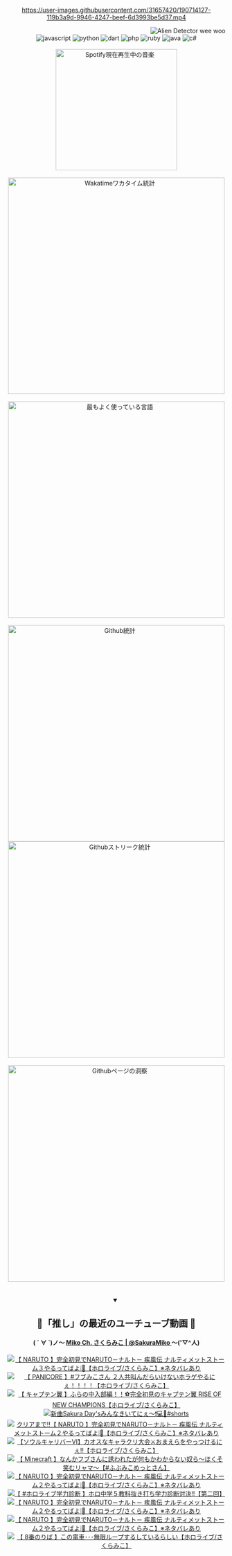 <!-- START: HERO IMAGE GIF ////////// ////////// ////////// -->
<!-- <img src="@/../assets/img/gaming/ghost-of-tsushima.gif" width="100%"  alt="nellyXinwei's Hero Gif Image"/> -->
<!-- END: HERO IMAGE GIF ////////// ////////// ////////// -->

<div align="center" >  
  
<!-- START:ワンピース 第1015話「ルフィはRED ROCを使う」 -->
<https://user-images.githubusercontent.com/31657420/190714127-119b3a9d-9946-4247-beef-6d3993be5d37.mp4>
<!-- END:ワンピース 第1015話「ルフィはRED ROCを使う」 -->

<!-- START:VISITOR COUNTER -->
<div width="100%" align="right">
<img src="https://komarev.com/ghpvc/?username=nellyXinwei&label=🛸&color=grey&style=for-the-badge&labelcolor=ffffff" alt="Alien Detector wee woo"/>
</div>
<!-- END:VISITOR COUNTER -->

<!-- START: PROGRAMMING LANGUAGES -->
<!-- 色彩 Color Scheme:
#961E3A, #8A0D42, #5A0640, #4F265E, #2B355A, #3E759B, #CC4246,
#BB2649, #AD1052, #700750, #633075, #364270, #4E92C2, #FF5357
Sauce: https://www.webcreatorbox.com/inspiration/pantone-2023
-->

<img src="https://img.shields.io/badge/javascript%20-%23BB2649.svg?&style=for-the-badge&logo=javascript&logoColor=white&labelColor=961E3A" alt="javascript"/>
<img src="https://img.shields.io/badge/python%20-%23AD1052.svg?&style=for-the-badge&logo=python&logoColor=white&labelColor=8A0D42" alt="python" />
<img src="https://img.shields.io/badge/dart%20-%23700750.svg?&style=for-the-badge&logo=dart&logoColor=white&labelColor=5A0640" alt="dart"/>
<img src="https://img.shields.io/badge/php%20-%23633075.svg?&style=for-the-badge&logo=php&logoColor=white&labelColor=4F265E" alt="php"/>
<img src="https://img.shields.io/badge/ruby%20-%23364270.svg?&style=for-the-badge&logo=ruby&logoColor=white&labelColor=2B355A" alt="ruby"/>
<img src="https://img.shields.io/badge/java%20-%234E92C2.svg?&style=for-the-badge&logo=openjdk&logoColor=white&labelColor=3E759B" alt="java"/>
<img src="https://img.shields.io/badge/c%23-%23FF5357.svg?style=for-the-badge&logo=c-sharp&logoColor=white&labelColor=CC4246" alt="c#"/>  
<!-- END: PROGRAMMING LANGUAGES -->

<br>
<br>

<!-- START: MUSIC STATUS -->
  <!-- <a href="https://newojima-gsrs-20220114.vercel.app/api/now-playing?open">
    <img src="https://newojima-gsrs-20220114.vercel.app/api/now-playing" alt="Spotify現在再生中の音楽">
  </a> -->
  <img src="https://newojima-grss-20230114.vercel.app/api/spotify?border_color=transparent" alt="Spotify現在再生中の音楽" width="280px">
<!-- END: MUSIC STATUS -->

<br>
<br>

<!-- START: GITHUB STATUS -->
<!-- 色彩 Color Scheme:  #BB2649, #AD1052, #700750, #633075 -->
<img align="center" src="https://newojima-grs-20230109.vercel.app/api/wakatime?username=njtalba5127&layout=compact&langs_count=10&locale=ja&hide_title=false&title_color=fff&hide_border=true&text_color=fff&bg_color=BB2649,BB2649,633075,633075&hide=other,css,html,bash,xml,git%20config,makefile,properties,yaml,markdown,text,json,jsx" alt="Wakatimeワカタイム統計" width="500px"/>

<br>
<br>

<!-- 色彩 Color Scheme:  #633075, #364270, #4E92C2 -->
  <img align="center" src="https://newojima-grs-20230109.vercel.app/api/top-langs?username=njtalba5127&layout=compact&text_color=fff&icon_color=fff&hide_border=true&&locale=ja&hide_title=false&title_color=fff&include_all_commits=true&card_width=445&langs_count=11&hide=c%23,powershell,shaderlab,hlsl,makefile,jupyter%20notebook,python,html,css,shell,batchfile,less,liquid,hack,scss&bg_color=4F265E,633075,4E92C2" alt="最もよく使っている言語" width="500px"/>

<br>
<br>

<!-- 色彩 Color Scheme:  #4E92C2, #FF5357 -->
  <img align="center" src="https://newojima-grs-20230109.vercel.app/api?username=njtalba5127&rank_icon=github&show_icons=true&&locale=ja&title_color=fff&text_color=fff&icon_color=fff&hide_border=true&hide_title=false&count_private=true&include_all_commits=true&card_width=495&disable_animations=true&bg_color=4E92C2,4E92C2,FF5357" alt="Github統計" width="500px"/>

<br>

<img align="center" src="https://streak-stats.demolab.com?user=njtalba5127&theme=dark&hide_border=true&locale=ja&ring=BB2649&stroke=222222&background=151515&sideLabels=BB2649&currStreakLabel=ffffff&border=BB2649&fire=FF5357&currStreakNum=ffffff&sideNums=FF5357&dates=ffffff" alt="Githubストリーク統計" width="500px"/>

<br>
<br>

  <img align="center" width="500px" src="@/../assets/img/page-insights.svg" alt="Githubページの洞察"/>
  
</div>
<!-- END: GITHUB STATUS -->

<br>
<br>

<div align="center">
<details open>
  <summary>

  </summary>

  <h2 align="center">🌸「推し」の最近のユーチューブ動画 🌸</h2>
  <h4>
  ( ´ ∀ `)ノ～ 
  <a href="https://www.youtube.com/@SakuraMiko">Miko Ch. さくらみこ | @SakuraMiko
  </a>
   ～('▽^人)
  </h4>

  <!-- BEGIN YOUTUBE-CARDS -->
<a href="https://www.youtube.com/watch?v=P3rDTWrP5ks"><img src="https://ytcards.demolab.com/?id=P3rDTWrP5ks&title=%E3%80%90+NARUTO+%E3%80%91%E5%AE%8C%E5%85%A8%E5%88%9D%E8%A6%8B%E3%81%A7NARUTO%EF%BC%8D%E3%83%8A%E3%83%AB%E3%83%88%EF%BC%8D+%E7%96%BE%E9%A2%A8%E4%BC%9D+%E3%83%8A%E3%83%AB%E3%83%86%E3%82%A3%E3%83%A1%E3%83%83%E3%83%88%E3%82%B9%E3%83%88%E3%83%BC%E3%83%A0%EF%BC%93%E3%82%84%E3%82%8B%E3%81%A3%E3%81%A6%E3%81%B0%E3%82%88%E2%9D%95%F0%9F%8D%A5%E3%80%90%E3%83%9B%E3%83%AD%E3%83%A9%E3%82%A4%E3%83%96%2F%E3%81%95%E3%81%8F%E3%82%89%E3%81%BF%E3%81%93%E3%80%91%E2%80%BB%E3%83%8D%E3%82%BF%E3%83%90%E3%83%AC%E3%81%82%E3%82%8A&lang=ja&timestamp=1718557996&background_color=%230d1117&title_color=%23ffffff&stats_color=%23dedede&max_title_lines=1&width=187&border_radius=5&duration=17723" alt="【 NARUTO 】完全初見でNARUTO－ナルト－ 疾風伝 ナルティメットストーム３やるってばよ❕🍥【ホロライブ/さくらみこ】※ネタバレあり" title="【 NARUTO 】完全初見でNARUTO－ナルト－ 疾風伝 ナルティメットストーム３やるってばよ❕🍥【ホロライブ/さくらみこ】※ネタバレあり"></a>
<a href="https://www.youtube.com/watch?v=8c72Mnqc8Hk"><img src="https://ytcards.demolab.com/?id=8c72Mnqc8Hk&title=%E3%80%90+PANICORE+%E3%80%91%23%E3%83%95%E3%83%96%E3%81%BF%E3%81%93%E3%81%95%E3%82%93+%EF%BC%92%E4%BA%BA%E5%85%B1%E5%8F%AB%E3%82%93%E3%81%A0%E3%82%89%E3%81%84%E3%81%91%E3%81%AA%E3%81%84%E3%83%9B%E3%83%A9%E3%82%B2%E3%82%84%E3%82%8B%E3%81%AB%E3%81%87%EF%BC%81%EF%BC%81%EF%BC%81%EF%BC%81%E3%80%90%E3%83%9B%E3%83%AD%E3%83%A9%E3%82%A4%E3%83%96%2F%E3%81%95%E3%81%8F%E3%82%89%E3%81%BF%E3%81%93%E3%80%91&lang=ja&timestamp=1718377741&background_color=%230d1117&title_color=%23ffffff&stats_color=%23dedede&max_title_lines=1&width=187&border_radius=5&duration=7103" alt="【 PANICORE 】#フブみこさん ２人共叫んだらいけないホラゲやるにぇ！！！！【ホロライブ/さくらみこ】" title="【 PANICORE 】#フブみこさん ２人共叫んだらいけないホラゲやるにぇ！！！！【ホロライブ/さくらみこ】"></a>
<a href="https://www.youtube.com/watch?v=h-nP2WdPMdM"><img src="https://ytcards.demolab.com/?id=h-nP2WdPMdM&title=%E3%80%90+%E3%82%AD%E3%83%A3%E3%83%97%E3%83%86%E3%83%B3%E7%BF%BC+%E3%80%91%E3%81%B5%E3%82%89%E3%81%AE%E4%B8%AD%E5%85%A5%E9%83%A8%E7%B7%A8%EF%BC%81%EF%BC%81%E2%9A%BD%E5%AE%8C%E5%85%A8%E5%88%9D%E8%A6%8B%E3%81%AE%E3%82%AD%E3%83%A3%E3%83%97%E3%83%86%E3%83%B3%E7%BF%BC+RISE+OF+NEW+CHAMPIONS%E3%80%90%E3%83%9B%E3%83%AD%E3%83%A9%E3%82%A4%E3%83%96%2F%E3%81%95%E3%81%8F%E3%82%89%E3%81%BF%E3%81%93%E3%80%91&lang=ja&timestamp=1718209404&background_color=%230d1117&title_color=%23ffffff&stats_color=%23dedede&max_title_lines=1&width=187&border_radius=5&duration=18117" alt="【 キャプテン翼 】ふらの中入部編！！⚽完全初見のキャプテン翼 RISE OF NEW CHAMPIONS【ホロライブ/さくらみこ】" title="【 キャプテン翼 】ふらの中入部編！！⚽完全初見のキャプテン翼 RISE OF NEW CHAMPIONS【ホロライブ/さくらみこ】"></a>
<a href="https://www.youtube.com/watch?v=1WnbqQasyek"><img src="https://ytcards.demolab.com/?id=1WnbqQasyek&title=%E6%96%B0%E6%9B%B2Sakura+Day%27s%E3%81%BF%E3%82%93%E3%81%AA%E3%81%8D%E3%81%84%E3%81%A6%E3%81%AB%E3%81%87%E3%80%9C%E2%9D%97%EF%B8%8F%F0%9F%92%BB%F0%9F%8C%B8%23shorts&lang=ja&timestamp=1718098200&background_color=%230d1117&title_color=%23ffffff&stats_color=%23dedede&max_title_lines=1&width=187&border_radius=5&duration=23" alt="新曲Sakura Day'sみんなきいてにぇ〜❗️💻🌸#shorts" title="新曲Sakura Day'sみんなきいてにぇ〜❗️💻🌸#shorts"></a>
<a href="https://www.youtube.com/watch?v=zWTiYhq6zA4"><img src="https://ytcards.demolab.com/?id=zWTiYhq6zA4&title=%E3%82%AF%E3%83%AA%E3%82%A2%E3%81%BE%E3%81%A7%E2%80%BC%E3%80%90+NARUTO+%E3%80%91%E5%AE%8C%E5%85%A8%E5%88%9D%E8%A6%8B%E3%81%A7NARUTO%EF%BC%8D%E3%83%8A%E3%83%AB%E3%83%88%EF%BC%8D+%E7%96%BE%E9%A2%A8%E4%BC%9D+%E3%83%8A%E3%83%AB%E3%83%86%E3%82%A3%E3%83%A1%E3%83%83%E3%83%88%E3%82%B9%E3%83%88%E3%83%BC%E3%83%A0%EF%BC%92%E3%82%84%E3%82%8B%E3%81%A3%E3%81%A6%E3%81%B0%E3%82%88%E2%9D%95%F0%9F%8D%A5%E3%80%90%E3%83%9B%E3%83%AD%E3%83%A9%E3%82%A4%E3%83%96%2F%E3%81%95%E3%81%8F%E3%82%89%E3%81%BF%E3%81%93%E3%80%91%E2%80%BB%E3%83%8D%E3%82%BF%E3%83%90%E3%83%AC%E3%81%82%E3%82%8A&lang=ja&timestamp=1717951055&background_color=%230d1117&title_color=%23ffffff&stats_color=%23dedede&max_title_lines=1&width=187&border_radius=5&duration=29495" alt="クリアまで‼【 NARUTO 】完全初見でNARUTO－ナルト－ 疾風伝 ナルティメットストーム２やるってばよ❕🍥【ホロライブ/さくらみこ】※ネタバレあり" title="クリアまで‼【 NARUTO 】完全初見でNARUTO－ナルト－ 疾風伝 ナルティメットストーム２やるってばよ❕🍥【ホロライブ/さくらみこ】※ネタバレあり"></a>
<a href="https://www.youtube.com/watch?v=Es3aK6VI38U"><img src="https://ytcards.demolab.com/?id=Es3aK6VI38U&title=%E3%80%90%E3%82%BD%E3%82%A6%E3%83%AB%E3%82%AD%E3%83%A3%E3%83%AA%E3%83%90%E3%83%BC%E2%85%A5%E3%80%91%E3%82%AB%E3%82%AA%E3%82%B9%E3%81%AA%E3%82%AD%E3%83%A3%E3%83%A9%E3%82%AF%E3%83%AA%E5%A4%A7%E4%BC%9A%E2%9A%94%E3%81%8A%E3%81%BE%E3%81%88%E3%82%89%E3%82%92%E3%82%84%E3%81%A3%E3%81%A4%E3%81%91%E3%82%8B%E3%81%AB%E3%81%87%E2%80%BC%E3%80%90%E3%83%9B%E3%83%AD%E3%83%A9%E3%82%A4%E3%83%96%2F%E3%81%95%E3%81%8F%E3%82%89%E3%81%BF%E3%81%93%E3%80%91&lang=ja&timestamp=1717857348&background_color=%230d1117&title_color=%23ffffff&stats_color=%23dedede&max_title_lines=1&width=187&border_radius=5&duration=8619" alt="【ソウルキャリバーⅥ】カオスなキャラクリ大会⚔おまえらをやっつけるにぇ‼【ホロライブ/さくらみこ】" title="【ソウルキャリバーⅥ】カオスなキャラクリ大会⚔おまえらをやっつけるにぇ‼【ホロライブ/さくらみこ】"></a>
<a href="https://www.youtube.com/watch?v=qT7erXhsqeY"><img src="https://ytcards.demolab.com/?id=qT7erXhsqeY&title=%E3%80%90+Minecraft+%E3%80%91%E3%81%AA%E3%82%93%E3%81%8B%E3%83%95%E3%83%96%E3%81%95%E3%82%93%E3%81%AB%E8%AA%98%E3%82%8F%E3%82%8C%E3%81%9F%E3%81%8C%E4%BD%95%E3%82%82%E3%81%8B%E3%82%8F%E3%81%8B%E3%82%89%E3%81%AA%E3%81%84%E5%A5%B4%E3%82%89%EF%BD%9E%E3%81%BB%E3%81%8F%E3%81%9D%E7%AC%91%E3%82%80%E3%83%AA%E3%83%A3%E3%83%9E%EF%BD%9E%E3%80%90%23%E3%81%B5%E3%81%B6%E3%81%BF%E3%81%93%E3%82%81%E3%81%A3%E3%81%A8%E3%81%95%E3%82%93%E3%80%91&lang=ja&timestamp=1717689076&background_color=%230d1117&title_color=%23ffffff&stats_color=%23dedede&max_title_lines=1&width=187&border_radius=5&duration=9641" alt="【 Minecraft 】なんかフブさんに誘われたが何もかわからない奴ら～ほくそ笑むリャマ～【#ふぶみこめっとさん】" title="【 Minecraft 】なんかフブさんに誘われたが何もかわからない奴ら～ほくそ笑むリャマ～【#ふぶみこめっとさん】"></a>
<a href="https://www.youtube.com/watch?v=vbnS3JZ2DDk"><img src="https://ytcards.demolab.com/?id=vbnS3JZ2DDk&title=%E3%80%90+NARUTO+%E3%80%91%E5%AE%8C%E5%85%A8%E5%88%9D%E8%A6%8B%E3%81%A7NARUTO%EF%BC%8D%E3%83%8A%E3%83%AB%E3%83%88%EF%BC%8D+%E7%96%BE%E9%A2%A8%E4%BC%9D+%E3%83%8A%E3%83%AB%E3%83%86%E3%82%A3%E3%83%A1%E3%83%83%E3%83%88%E3%82%B9%E3%83%88%E3%83%BC%E3%83%A0%EF%BC%92%E3%82%84%E3%82%8B%E3%81%A3%E3%81%A6%E3%81%B0%E3%82%88%E2%9D%95%F0%9F%8D%A5%E3%80%90%E3%83%9B%E3%83%AD%E3%83%A9%E3%82%A4%E3%83%96%2F%E3%81%95%E3%81%8F%E3%82%89%E3%81%BF%E3%81%93%E3%80%91%E2%80%BB%E3%83%8D%E3%82%BF%E3%83%90%E3%83%AC%E3%81%82%E3%82%8A&lang=ja&timestamp=1717607900&background_color=%230d1117&title_color=%23ffffff&stats_color=%23dedede&max_title_lines=1&width=187&border_radius=5&duration=12359" alt="【 NARUTO 】完全初見でNARUTO－ナルト－ 疾風伝 ナルティメットストーム２やるってばよ❕🍥【ホロライブ/さくらみこ】※ネタバレあり" title="【 NARUTO 】完全初見でNARUTO－ナルト－ 疾風伝 ナルティメットストーム２やるってばよ❕🍥【ホロライブ/さくらみこ】※ネタバレあり"></a>
<a href="https://www.youtube.com/watch?v=4fSfOW4PqQY"><img src="https://ytcards.demolab.com/?id=4fSfOW4PqQY&title=%E3%80%90+%23%E3%83%9B%E3%83%AD%E3%83%A9%E3%82%A4%E3%83%96%E5%AD%A6%E5%8A%9B%E8%A8%BA%E6%96%AD+%E3%80%91%E3%83%9B%E3%83%AD%E4%B8%AD%E5%AD%A6%EF%BC%95%E6%95%99%E7%A7%91%E6%8A%9C%E3%81%8D%E6%89%93%E3%81%A1%E5%AD%A6%E5%8A%9B%E8%A8%BA%E6%96%AD%E5%AF%BE%E6%B1%BA%E2%80%BC%E3%80%90%E7%AC%AC%E4%BA%8C%E5%9B%9E%E3%80%91&lang=ja&timestamp=1717593343&background_color=%230d1117&title_color=%23ffffff&stats_color=%23dedede&max_title_lines=1&width=187&border_radius=5&duration=4141" alt="【 #ホロライブ学力診断 】ホロ中学５教科抜き打ち学力診断対決‼【第二回】" title="【 #ホロライブ学力診断 】ホロ中学５教科抜き打ち学力診断対決‼【第二回】"></a>
<a href="https://www.youtube.com/watch?v=tRyhQP65JXw"><img src="https://ytcards.demolab.com/?id=tRyhQP65JXw&title=%E3%80%90+NARUTO+%E3%80%91%E5%AE%8C%E5%85%A8%E5%88%9D%E8%A6%8B%E3%81%A7NARUTO%EF%BC%8D%E3%83%8A%E3%83%AB%E3%83%88%EF%BC%8D+%E7%96%BE%E9%A2%A8%E4%BC%9D+%E3%83%8A%E3%83%AB%E3%83%86%E3%82%A3%E3%83%A1%E3%83%83%E3%83%88%E3%82%B9%E3%83%88%E3%83%BC%E3%83%A0%EF%BC%92%E3%82%84%E3%82%8B%E3%81%A3%E3%81%A6%E3%81%B0%E3%82%88%E2%9D%95%F0%9F%8D%A5%E3%80%90%E3%83%9B%E3%83%AD%E3%83%A9%E3%82%A4%E3%83%96%2F%E3%81%95%E3%81%8F%E3%82%89%E3%81%BF%E3%81%93%E3%80%91%E2%80%BB%E3%83%8D%E3%82%BF%E3%83%90%E3%83%AC%E3%81%82%E3%82%8A&lang=ja&timestamp=1717505530&background_color=%230d1117&title_color=%23ffffff&stats_color=%23dedede&max_title_lines=1&width=187&border_radius=5&duration=9531" alt="【 NARUTO 】完全初見でNARUTO－ナルト－ 疾風伝 ナルティメットストーム２やるってばよ❕🍥【ホロライブ/さくらみこ】※ネタバレあり" title="【 NARUTO 】完全初見でNARUTO－ナルト－ 疾風伝 ナルティメットストーム２やるってばよ❕🍥【ホロライブ/さくらみこ】※ネタバレあり"></a>
<a href="https://www.youtube.com/watch?v=xuwkWSS8zcw"><img src="https://ytcards.demolab.com/?id=xuwkWSS8zcw&title=%E3%80%90+NARUTO+%E3%80%91%E5%AE%8C%E5%85%A8%E5%88%9D%E8%A6%8B%E3%81%A7NARUTO%EF%BC%8D%E3%83%8A%E3%83%AB%E3%83%88%EF%BC%8D+%E7%96%BE%E9%A2%A8%E4%BC%9D+%E3%83%8A%E3%83%AB%E3%83%86%E3%82%A3%E3%83%A1%E3%83%83%E3%83%88%E3%82%B9%E3%83%88%E3%83%BC%E3%83%A0%EF%BC%92%E3%82%84%E3%82%8B%E3%81%A3%E3%81%A6%E3%81%B0%E3%82%88%E2%9D%95%F0%9F%8D%A5%E3%80%90%E3%83%9B%E3%83%AD%E3%83%A9%E3%82%A4%E3%83%96%2F%E3%81%95%E3%81%8F%E3%82%89%E3%81%BF%E3%81%93%E3%80%91%E2%80%BB%E3%83%8D%E3%82%BF%E3%83%90%E3%83%AC%E3%81%82%E3%82%8A&lang=ja&timestamp=1717431834&background_color=%230d1117&title_color=%23ffffff&stats_color=%23dedede&max_title_lines=1&width=187&border_radius=5&duration=14867" alt="【 NARUTO 】完全初見でNARUTO－ナルト－ 疾風伝 ナルティメットストーム２やるってばよ❕🍥【ホロライブ/さくらみこ】※ネタバレあり" title="【 NARUTO 】完全初見でNARUTO－ナルト－ 疾風伝 ナルティメットストーム２やるってばよ❕🍥【ホロライブ/さくらみこ】※ネタバレあり"></a>
<a href="https://www.youtube.com/watch?v=KaqsVSYEeKU"><img src="https://ytcards.demolab.com/?id=KaqsVSYEeKU&title=%E3%80%90+8%E7%95%AA%E3%81%AE%E3%82%8A%E3%81%B0+%E3%80%91%E3%81%93%E3%81%AE%E9%9B%BB%E8%BB%8A%EF%BD%A5%EF%BD%A5%EF%BD%A5%E7%84%A1%E9%99%90%E3%83%AB%E3%83%BC%E3%83%97%E3%81%99%E3%82%8B%E3%81%97%E3%81%A6%E3%81%84%E3%82%8B%E3%82%89%E3%81%97%E3%81%84%E3%80%90%E3%83%9B%E3%83%AD%E3%83%A9%E3%82%A4%E3%83%96%2F%E3%81%95%E3%81%8F%E3%82%89%E3%81%BF%E3%81%93%E3%80%91&lang=ja&timestamp=1717414527&background_color=%230d1117&title_color=%23ffffff&stats_color=%23dedede&max_title_lines=1&width=187&border_radius=5&duration=5181" alt="【 8番のりば 】この電車･･･無限ループするしているらしい【ホロライブ/さくらみこ】" title="【 8番のりば 】この電車･･･無限ループするしているらしい【ホロライブ/さくらみこ】"></a>
<!-- END YOUTUBE-CARDS -->

</div>
  
</details>

